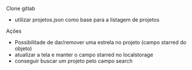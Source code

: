 Clone gitlab

- utilizar projetos.json como base para a listagem de projetos

Ações
- Possibilitade de dar/remover uma estrela no projeto (campo starred do objeto)
- atualizar a tela e manter o campo starred no localstorage
- conseguir buscar um projeto pelo campo search